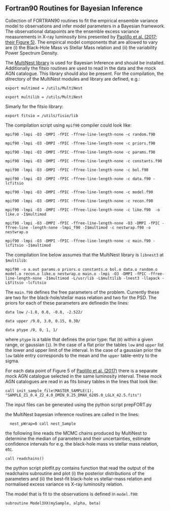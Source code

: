 ## Fortran90 Routines for Bayesian Inference

Collection of FORTRAN90 routines to fit the empirical ensemble variance model to observations and infer model parameters in a Bayesian framework. The observational datapoints are the ensemble excess variance measurements in X-ray luminosity bins presented by [Paolillo et al. (2017; their Figure 5)](https://ui.adsabs.harvard.edu/abs/2017MNRAS.471.4398P/abstract). The empirical model components that are allowed to vary are (i) the Black-Hole Mass vs Stellar Mass relation and (ii) the variability Power Spectrum Density.

The [MultiNest library](https://github.com/farhanferoz/MultiNest) is used for Bayesian Inference and should be installed. Additionally the fitsio routines are used to read in the data and the mock AGN catalogue. This library should also be present. For the compilation, the ditrectory of the MultiNest modules and library are defined, e.g.:

`export multimod = /utils/MultiNest`

`export multilib = /utils/MultiNest`

Simarly for the fitsio library:

`export fitsio = /utils/fisio/lib`

The compilation script using `mpif90` compiler could look like:

`mpif90 -lmpi -O3 -DMPI -fPIC -ffree-line-length-none -c random.f90`

`mpif90 -lmpi -O3 -DMPI -fPIC -ffree-line-length-none -c priors.f90`

`mpif90 -lmpi -O3 -DMPI -fPIC -ffree-line-length-none -c params.f90`

`mpif90 -lmpi -O3 -DMPI -fPIC -ffree-line-length-none -c constants.f90`

`mpif90 -lmpi -O3 -DMPI -fPIC -ffree-line-length-none -c bol.f90`

`mpif90 -lmpi -O3 -DMPI -fPIC -ffree-line-length-none -c data.f90 -lcfitsio`

`mpif90 -lmpi -O3 -DMPI -fPIC -ffree-line-length-none -c model.f90`

`mpif90 -lmpi -O3 -DMPI -fPIC -ffree-line-length-none -c recon.f90`

`mpif90 -lmpi -O3 -DMPI -fPIC -ffree-line-length-none -c like.f90  -o like.o -I$multimod`

`mpif90 -lmpi -O3 -DMPI -fPIC -ffree-line-length-none -O3 -DMPI -fPIC -ffree-line -length-none -lmpi_f90 -I$multimod -c nestwrap.f90 -o nestwrap.o`

`mpif90 -lmpi -O3 -DMPI -fPIC -ffree-line-length-none -c main.f90 -lcfitsio -I$multimod`

The compilation line below assumes that the MultiNest library is `libnest3` at `$multilib`:

`mpif90 -o a.out params.o priors.o constants.o bol.o data.o random.o model.o recon.o like.o nestwrap.o main.o -lmpi -O3 -DMPI -fPIC -ffree-line-length-none -I$multimod -L/usr/lib -L$multilib -lnest3 -llapack -L$fitsio -lcfitsio`

The `main.f90` defines the free parameters of the problem. Currently these are two for the black-hole/stellar mass relation and two for the PSD. The priors for each of these parameters are definedin the lines:

`data low /-1.0, 0.0, -0.8, -2.522/`

`data upper /9.0, 3.0, 0.15, 0.30/`

`data ptype /0, 0, 1, 1/`


where `ptype` is a table that defines the prior type: flat (`0`) within a given range, or gaussian (`1`). In the case of a flat prior the tables `low` and `upper` list the lower and upper limit of the interval. In the case of a gaussian prior the `low` table entry corresponds to the mean and the `upper` table-entry to the sigma.

For each data point of Figure 5 of [Paolillo et al. (2017)](https://ui.adsabs.harvard.edu/abs/2017MNRAS.471.4398P/abstract) there is a separate mock AGN catalogue selected in the same luminosity interval. These mock AGN catalogues are read in as fits binary tables in the lines that look like:

`call init_sample_file(MASTER_SAMPLE(1), "SAMPLE_Z1_0.4_Z2_4.0_DMIN_0.25_DMAX_6205.0_LGLX_42.5.fits")`

The input files can be generated using the python script prepFORT.py

the MultiNest bayesian inference routines are called in the lines:


`  nest_pWrap=0
  call nest_Sample`


the following line reads the MCMC chains produced by MultiNest to determine the median of parameters and their uncertainties, estimate confidence intervals for e.g. the black-hole mass vs stellar mass relation, etc.  

`call readchains()`

the python script plotfit.py contains function that read the output of the readchains subroutine and plot (i) the posterior distributions of the parameters and (ii) the best-fit black-hole vs stellar-mass relation and normalised excess variance vs X-ray luminosity relation. 

The model that is fit to the observations is defined in `model.f90`:

`subroutine Model3XX(mySample, alpha, beta)`

